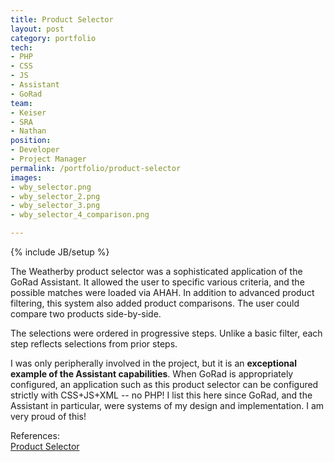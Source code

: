 ```yaml
---
title: Product Selector
layout: post
category: portfolio
tech:
- PHP
- CSS
- JS
- Assistant
- GoRad
team:
- Keiser
- SRA
- Nathan
position:
- Developer
- Project Manager
permalink: /portfolio/product-selector
images:
- wby_selector.png
- wby_selector_2.png
- wby_selector_3.png
- wby_selector_4_comparison.png

---
```

{% include JB/setup %}
<div id="node-47" class="node node-portfolio node-promoted">
  <div class="content clearfix">
    <div class="field field-name-body field-type-text-with-summary field-label-hidden"><div class="field-items"><div class="field-item even"><p>The Weatherby product selector was a sophisticated application of the GoRad Assistant. It allowed the user to specific various criteria, and the possible matches were loaded via AHAH. In addition to advanced product filtering, this system also added product comparisons. The user could compare two products side-by-side.</p>
<p>The selections were ordered in progressive steps. Unlike a basic filter, each step reflects selections from prior steps.</p>
<p>I was only peripherally involved in the project, but it is an <strong>exceptional example of the Assistant capabilities</strong>. When GoRad is appropriately configured, an application such as this product selector can be configured strictly with CSS+JS+XML -- no PHP! I list this here since GoRad, and the Assistant in particular, were systems of my design and implementation. I am very proud of this!</p>
</div></div></div><div class="field field-name-field-reference field-type-link-field field-label-above"><div class="field-label">References:&nbsp;</div><div class="field-items"><div class="field-item even"><a href="http://www.weatherby.com/product/selector" rel="nofollow">Product Selector</a></div></div></div>  </div>
</div>
